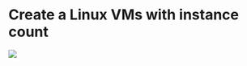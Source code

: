 
# Create a Linux VMs with instance count

<a href="https://portal.azure.com/#create/Microsoft.Template/uri/hhttps%3A%2F%2Fgithub.com%2FGlendeschema%2Fopnsource%2Fblob%2Fmaster%2FLinuxVMcount%2Ftemplate.json" target="_blank">
    <img src="http://azuredeploy.net/deploybutton.png"/>
</a>


